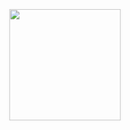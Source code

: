 <div align="center">
<img src="https://media4.giphy.com/media/v1.Y2lkPTc5MGI3NjExcHlqd3ZlN2xyMjhzcmhmeGIxN3h6bWRscnM1ZjI0c3J2amEydjhyNiZlcD12MV9pbnRlcm5hbF9naWZfYnlfaWQmY3Q9cw/HuIiWZekURnZzBMAXK/giphy.gif" height="200" />
</div>  

